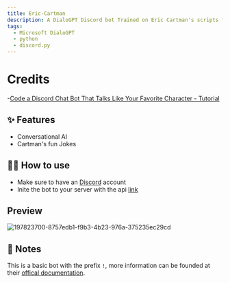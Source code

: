 ```yaml
---
title: Eric-Cartman
description: A DialoGPT Discord bot Trained on Eric Cartman's scripts from South Park 
tags:
  - Microsoft DialoGPT
  - python
  - discord.py
---
```


# Credits
  -[Code a Discord Chat Bot That Talks Like Your Favorite Character - Tutorial](https://www.youtube.com/watch?v=UjDpW_SOrlw)



## ✨ Features

- Conversational AI
- Cartman's fun Jokes

## 💁‍♀️ How to use

- Make sure to have an [Discord](discord.gg) account
- Inite the bot to your server with the api [link](https://discord.com/api/oauth2/authorize?client_id=1034441993985732608&permissions=3072&scope=bot)


## Preview
![197823700-8757edb1-f9b3-4b23-976a-375235ec29cd](https://user-images.githubusercontent.com/90383672/200600149-783c3501-850d-48d4-9b77-18a685a0d439.png)


## 📝 Notes

This is a basic bot with the prefix `!`, more information can be founded at their [offical documentation](https://discordpy.readthedocs.io/en/stable/api.html).
